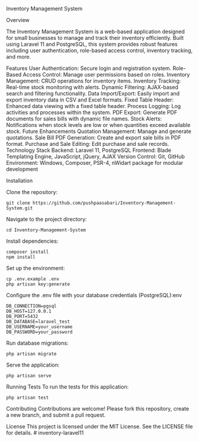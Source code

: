 Inventory Management System

Overview

The Inventory Management System is a web-based application designed for small businesses to manage and track their inventory efficiently. Built using Laravel 11 and PostgreSQL, this system provides robust features including user authentication, role-based access control, inventory tracking, and more.

Features
    User Authentication: Secure login and registration system.
    Role-Based Access Control: Manage user permissions based on roles.
    Inventory Management: CRUD operations for inventory items.
    Inventory Tracking: Real-time stock monitoring with alerts.
    Dynamic Filtering: AJAX-based search and filtering functionality.
    Data Import/Export: Easily import and export inventory data in CSV and Excel formats.
    Fixed Table Header: Enhanced data viewing with a fixed table header.
    Process Logging: Log activities and processes within the system.
    PDF Export: Generate PDF documents for sales bills with dynamic file names.
    Stock Alerts: Notifications when stock levels are low or when quantities exceed available stock.
Future Enhancements
    Quotation Management: Manage and generate quotations.
    Sale Bill PDF Generation: Create and export sale bills in PDF format.
    Purchase and Sale Editing: Edit purchase and sale records.
Technology Stack
    Backend: Laravel 11, PostgreSQL
    Frontend: Blade Templating Engine, JavaScript, jQuery, AJAX
    Version Control: Git, GitHub
    Environment: Windows, Composer, PSR-4, nWidart package for modular development

Installation

Clone the repository:

    git clone https://github.com/pushpaasabari/Inventory-Management-System.git
Navigate to the project directory:

    cd Inventory-Management-System
Install dependencies:

    composer install
    npm install
Set up the environment:

    cp .env.example .env
    php artisan key:generate

Configure the .env file with your database credentials (PostgreSQL):env

    DB_CONNECTION=pgsql
    DB_HOST=127.0.0.1
    DB_PORT=5432
    DB_DATABASE=laravel_test
    DB_USERNAME=your_username
    DB_PASSWORD=your_password

Run database migrations:

    php artisan migrate
Serve the application:

    php artisan serve
Running Tests
To run the tests for this application:

    php artisan test

Contributing
Contributions are welcome! Please fork this repository, create a new branch, and submit a pull request.

License
This project is licensed under the MIT License. See the LICENSE file for details.
#   i n v e n t o r y - l a r a v e l 1 1  
 